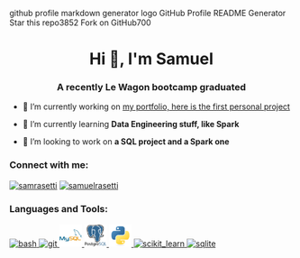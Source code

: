 github profile markdown generator logo
GitHub Profile README Generator
Star this repo3852
Fork on GitHub700
<h1 align="center">Hi 👋, I'm Samuel</h1>
<h3 align="center">A recently Le Wagon bootcamp graduated</h3>

- 🔭 I’m currently working on [my portfolio, here is the first personal project](https://github.com/srasetti/bixi)

- 🌱 I’m currently learning **Data Engineering stuff, like Spark**

- 👯 I’m looking to work on **a SQL project and a Spark one**

<h3 align="left">Connect with me:</h3>
<p align="left">
<a href="https://twitter.com/samrasetti" target="blank"><img align="center" src="https://cdn.jsdelivr.net/npm/simple-icons@3.0.1/icons/twitter.svg" alt="samrasetti" height="30" width="40" /></a>
<a href="https://linkedin.com/in/samuelrasetti" target="blank"><img align="center" src="https://cdn.jsdelivr.net/npm/simple-icons@3.0.1/icons/linkedin.svg" alt="samuelrasetti" height="30" width="40" /></a>
</p>

<h3 align="left">Languages and Tools:</h3>
<p align="left"> <a href="https://www.gnu.org/software/bash/" target="_blank"> <img src="https://www.vectorlogo.zone/logos/gnu_bash/gnu_bash-icon.svg" alt="bash" width="40" height="40"/> </a> <a href="https://git-scm.com/" target="_blank"> <img src="https://www.vectorlogo.zone/logos/git-scm/git-scm-icon.svg" alt="git" width="40" height="40"/> </a> <a href="https://www.mysql.com/" target="_blank"> <img src="https://raw.githubusercontent.com/devicons/devicon/master/icons/mysql/mysql-original-wordmark.svg" alt="mysql" width="40" height="40"/> </a> <a href="https://www.postgresql.org" target="_blank"> <img src="https://raw.githubusercontent.com/devicons/devicon/master/icons/postgresql/postgresql-original-wordmark.svg" alt="postgresql" width="40" height="40"/> </a> <a href="https://www.python.org" target="_blank"> <img src="https://raw.githubusercontent.com/devicons/devicon/master/icons/python/python-original.svg" alt="python" width="40" height="40"/> </a> <a href="https://scikit-learn.org/" target="_blank"> <img src="https://upload.wikimedia.org/wikipedia/commons/0/05/Scikit_learn_logo_small.svg" alt="scikit_learn" width="40" height="40"/> </a> <a href="https://www.sqlite.org/" target="_blank"> <img src="https://www.vectorlogo.zone/logos/sqlite/sqlite-icon.svg" alt="sqlite" width="40" height="40"/> </a> </p>

